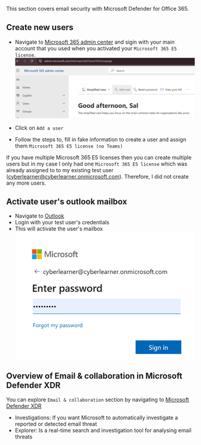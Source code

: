 This section covers email security with Microsoft Defender for Office 365. 

## Create new users

- Navigate to [Microsoft 365 admin center](admin.microsoft.com) and sigin with your main account that you used when you activated your `Microsoft 365 E5 license`.
![alt text](images\image.png)

- Click on `Add a user`
- Follow the steps to, fill in fake information to create a user and assign them `Microsoft 365 E5 license (no Teams)` 

If you have multiple Microsoft 365 E5 licenses then you can create multiple users but in my case I only had one `Microsoft 365 E5 license` which was already assigned to to my existing test user (cyberlearner@cyberlearner.onmicrosoft.com). Therefore, I did not create any more users.

## Activate user's outlook mailbox

- Navigate to [Outlook](https://outlook.office.com/mail/)
- Login with your test user's credentials 
- This will activate the user's mailbox
![alt text](images\image-1.png)


## Overview of Email & collaboration in Microsoft Defender XDR 
You can explore `Email & collaboration` section by navigating to [Microsoft Defender XDR](https://security.microsoft.com/)

- Investigations: If you want Microsoft to automatically investigate a reported or detected email threat
- Explorer:  Is a real-time search and investigation tool for analysing email threats





